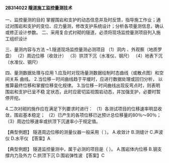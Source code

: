 #### 2B314022	隧道施工监控量测技术
一、监控量测的目的
掌握围岩和支护的动态信息并及时反馈，指导施工作业；通过对围岩和支护的变位、应力量测，修改支护系统设计；分析各项量测信息，确认或修正设计参数。
二、采用复合式衬砌的隧道，必须将现场监控量测项目列入施工组织设计

三、量测内容与方法
~1.隧道现场监控量测必测项目
（1）洞内 、外观察（地质罗盘）
（2）周边位移（收敛计）
（3）拱顶下沉（水准仪、钢尺）
（4）地表下沉（水准仪、钢尺）

四、量测数据处理与应用
1.应及时对现场量测数据绘制时态曲线（或散点图）和空间关系  曲线。
2.当位移－时间曲线趋于平缓时，应进行数据处理或回归分析，  以推算最终位移和掌握位移变化规律。
3.当位移－时间曲线出现反弯点时，则表明围岩和支护已呈不稳  定状态，此时应密切监视围岩动态，并加强支护，必要时暂停开挖。

4.二次衬砌的施作应在满足下列要求时进行：
（1）各测试项目的位移速率明显收敛，围岩基本稳定；
（2）已产生的各项位移已达预计总位移量的80％～90％；
（3）周边位移速率或拱顶下沉速率小于规定值。

【典型例题】
隧道周边位移的测量仪器一般采用（	）。
A.收敛计
B.测缝计
C.声波仪
D.水平仪
【答案】A

【典型例题】
隧道监控量测中，属于必测的项目是（	）。
A.围岩体内位移
B.钢支撑内力及外力
C.拱顶下沉
D.围岩弹性波
【答案】C